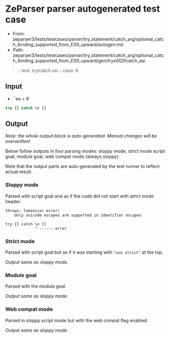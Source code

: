 # ZeParser parser autogenerated test case

- From: zeparser3/tests/testcases/parser/try_statement/catch_arg/optional_catch_binding_supported_from_ES9_upward/autogen.md
- Path: zeparser3/tests/testcases/parser/try_statement/catch_arg/optional_catch_binding_supported_from_ES9_upward/gen/tryx002fcatch_asi

> :: test: try/catch asi
> :: case: 6

## Input

- ``es = 6`

`````js
try {} catch \n {}
`````

## Output

_Note: the whole output block is auto-generated. Manual changes will be overwritten!_

Below follow outputs in four parsing modes: sloppy mode, strict mode script goal, module goal, web compat mode (always sloppy).

Note that the output parts are auto-generated by the test runner to reflect actual result.

### Sloppy mode

Parsed with script goal and as if the code did not start with strict mode header.

`````
throws: Tokenizer error!
    Only unicode escapes are supported in identifier escapes

try {} catch \n {}
             ^------- error
`````

### Strict mode

Parsed with script goal but as if it was starting with `"use strict"` at the top.

_Output same as sloppy mode._

### Module goal

Parsed with the module goal.

_Output same as sloppy mode._

### Web compat mode

Parsed in sloppy script mode but with the web compat flag enabled.

_Output same as sloppy mode._
